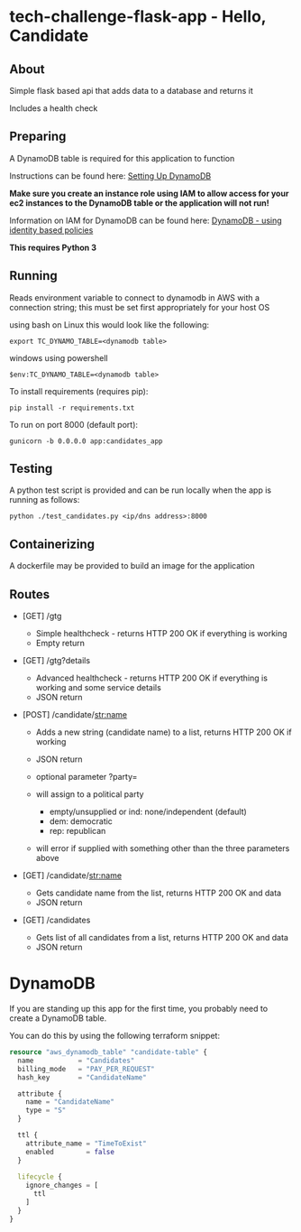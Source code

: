 tech-challenge-flask-app - Hello, Candidate
===========================================

## About
Simple flask based api that adds data to a database and returns it

Includes a health check

## Preparing
A DynamoDB table is required for this application to function

Instructions can be found here: [Setting Up DynamoDB](https://docs.aws.amazon.com/amazondynamodb/latest/developerguide/SettingUp.DynamoWebService.html)

**Make sure you create an instance role using IAM to allow access for your ec2 instances to the DynamoDB table or the application will not run!**

Information on IAM for DynamoDB can be found here:
[DynamoDB - using identity based policies](https://docs.aws.amazon.com/amazondynamodb/latest/developerguide/using-identity-based-policies.html)

**This requires Python 3**

## Running
Reads environment variable to connect to dynamodb in AWS with a connection string; this must be set first appropriately for your host OS

using bash on Linux this would look like the following:
```
export TC_DYNAMO_TABLE=<dynamodb table>
```

windows using powershell
```
$env:TC_DYNAMO_TABLE=<dynamodb table>
```

To install requirements (requires pip):
```
pip install -r requirements.txt
```

To run on port 8000 (default port):
```
gunicorn -b 0.0.0.0 app:candidates_app
```

## Testing

A python test script is provided and can be run locally when the app is running as follows:
```
python ./test_candidates.py <ip/dns address>:8000
```

## Containerizing
A dockerfile may be provided to build an image for the application

## Routes

- [GET] /gtg
  - Simple healthcheck - returns HTTP 200 OK if everything is working
  - Empty return

- [GET] /gtg?details
  - Advanced healthcheck - returns HTTP 200 OK if everything is working and some service details
  - JSON return

- [POST] /candidate/<str:name>
  - Adds a new string (candidate name) to a list, returns HTTP 200 OK if working
  - JSON return

  - optional parameter ?party=
  - will assign to a political party
    - empty/unsupplied or ind: none/independent (default)
    - dem: democratic
    - rep: republican
  - will error if supplied with something other than the three parameters above

- [GET] /candidate/<str:name>
  - Gets candidate name from the list, returns HTTP 200 OK and data
  - JSON return

- [GET] /candidates
  - Gets list of all candidates from a list, returns HTTP 200 OK and data
  - JSON return

# DynamoDB

If you are standing up this app for the first time, you probably need to create a DynamoDB table.

You can do this by using the following terraform snippet:
```tf
resource "aws_dynamodb_table" "candidate-table" {
  name           = "Candidates"
  billing_mode   = "PAY_PER_REQUEST"
  hash_key       = "CandidateName"

  attribute {
    name = "CandidateName"
    type = "S"
  }

  ttl {
    attribute_name = "TimeToExist"
    enabled        = false
  }
  
  lifecycle {
    ignore_changes = [
      ttl
    ]
  }
}
```
